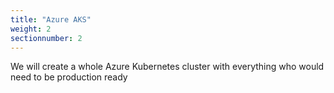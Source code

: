 ```yaml
---
title: "Azure AKS"
weight: 2
sectionnumber: 2
---
```


We will create a whole Azure Kubernetes cluster with everything who would need to be production ready
